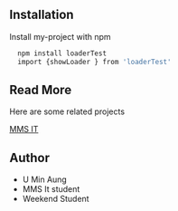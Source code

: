
## Installation

Install my-project with npm

```bash
  npm install loaderTest
  import {showLoader } from 'loaderTest'
```
    
## Read More

Here are some related projects

[MMS IT](https://mms-it.com)


## Author
* U Min Aung
* MMS It student
* Weekend Student
